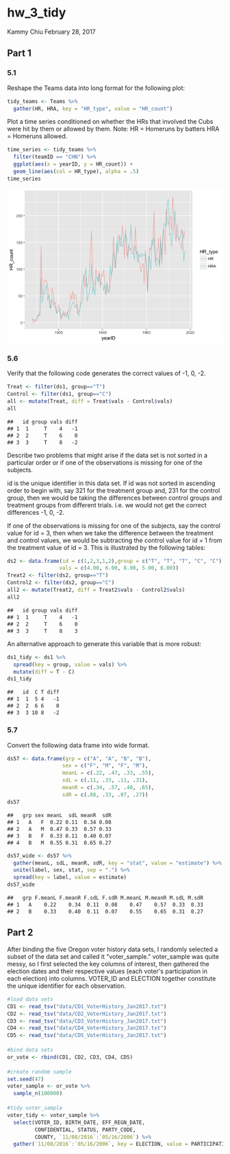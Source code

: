 hw\_3\_tidy
================
Kammy Chiu
February 28, 2017

Part 1
------

### 5.1

Reshape the Teams data into long format for the following plot:

``` r
tidy_teams <- Teams %>%
  gather(HR, HRA, key = "HR_type", value = "HR_count")
```

Plot a time series conditioned on whether the HRs that involved the Cubs were hit by them or allowed by them. Note: HR = Homeruns by batters HRA = Homeruns allowed.

``` r
time_series <- tidy_teams %>%
  filter(teamID == "CHN") %>%
  ggplot(aes(x = yearID, y = HR_count)) +
  geom_line(aes(col = HR_type), alpha = .5)
time_series
```

![](hw_3_tidy_files/figure-markdown_github/unnamed-chunk-2-1.png)

### 5.6

Verify that the following code generates the correct values of -1, 0, -2.

``` r
Treat <- filter(ds1, group=="T")
Control <- filter(ds1, group=="C")
all <- mutate(Treat, diff = Treat$vals - Control$vals)
all
```

    ##   id group vals diff
    ## 1  1     T    4   -1
    ## 2  2     T    6    0
    ## 3  3     T    8   -2

Describe two problems that might arise if the data set is not sorted in a particular order or if one of the observations is missing for one of the subjects.

id is the unique identifier in this data set. If id was not sorted in ascending order to begin with, say 321 for the treatment group and, 231 for the control group, then we would be taking the differences between control groups and treatment groups from different trials. i.e. we would not get the correct differences -1, 0, -2.

If one of the observations is missing for one of the subjects, say the control value for id = 3, then when we take the difference between the treatment and control values, we would be subtracting the control value for id = 1 from the treatment value of id = 3. This is illustrated by the following tables:

``` r
ds2 <- data.frame(id = c(1,2,3,1,2),group = c("T", "T", "T", "C", "C"),
                 vals = c(4.00, 6.00, 8.00, 5.00, 6.00))
Treat2 <- filter(ds2, group=="T")
Control2 <- filter(ds2, group=="C")
all2 <- mutate(Treat2, diff = Treat2$vals - Control2$vals)
all2
```

    ##   id group vals diff
    ## 1  1     T    4   -1
    ## 2  2     T    6    0
    ## 3  3     T    8    3

An alternative approach to generate this variable that is more robust:

``` r
ds1_tidy <- ds1 %>%
  spread(key = group, value = vals) %>%
  mutate(diff = T - C)
ds1_tidy
```

    ##   id  C T diff
    ## 1  1  5 4   -1
    ## 2  2  6 6    0
    ## 3  3 10 8   -2

### 5.7

Convert the following data frame into wide format.

``` r
ds57 <- data.frame(grp = c("A", "A", "B", "B"),
                  sex = c("F", "M", "F", "M"),
                  meanL = c(.22, .47, .33, .55),
                  sdL = c(.11, .33, .11, .31),
                  meanR = c(.34, .57, .40, .65),
                  sdR = c(.08, .33, .07, .27))
ds57
```

    ##   grp sex meanL  sdL meanR  sdR
    ## 1   A   F  0.22 0.11  0.34 0.08
    ## 2   A   M  0.47 0.33  0.57 0.33
    ## 3   B   F  0.33 0.11  0.40 0.07
    ## 4   B   M  0.55 0.31  0.65 0.27

``` r
ds57_wide <- ds57 %>%
  gather(meanL, sdL, meanR, sdR, key = "stat", value = "estimate") %>%
  unite(label, sex, stat, sep = ".") %>%
  spread(key = label, value = estimate)
ds57_wide
```

    ##   grp F.meanL F.meanR F.sdL F.sdR M.meanL M.meanR M.sdL M.sdR
    ## 1   A    0.22    0.34  0.11  0.08    0.47    0.57  0.33  0.33
    ## 2   B    0.33    0.40  0.11  0.07    0.55    0.65  0.31  0.27

Part 2
------

After binding the five Oregon voter history data sets, I randomly selected a subset of the data set and called it "voter\_sample." voter\_sample was quite messy, so I first selected the key columns of interest, then gathered the election dates and their respective values (each voter's participation in each election) into columns. VOTER\_ID and ELECTION together constitute the unique identifier for each observation.

``` r
#load data sets
CD1 <- read_tsv("data/CD1_VoterHistory_Jan2017.txt")
CD2 <- read_tsv("data/CD2_VoterHistory_Jan2017.txt")
CD3 <- read_tsv("data/CD3_VoterHistory_Jan2017.txt")
CD4 <- read_tsv("data/CD4_VoterHistory_Jan2017.txt")
CD5 <- read_tsv("data/CD5_VoterHistory_Jan2017.txt")

#bind data sets
or_vote <- rbind(CD1, CD2, CD3, CD4, CD5)

#create random sample
set.seed(47)
voter_sample <- or_vote %>%
  sample_n(100000)

#tidy voter_sample
voter_tidy <- voter_sample %>%
  select(VOTER_ID, BIRTH_DATE, EFF_REGN_DATE,
         CONFIDENTIAL, STATUS, PARTY_CODE,
         COUNTY, `11/08/2016`:`05/16/2006`) %>%
  gather(`11/08/2016`:`05/16/2006`, key = ELECTION, value = PARTICIPATION)
```
